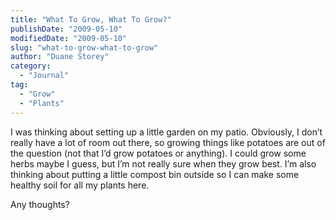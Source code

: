 ```yaml
---
title: "What To Grow, What To Grow?"
publishDate: "2009-05-10"
modifiedDate: "2009-05-10"
slug: "what-to-grow-what-to-grow"
author: "Duane Storey"
category:
  - "Journal"
tag:
  - "Grow"
  - "Plants"
---
```


I was thinking about setting up a little garden on my patio. Obviously, I don’t really have a lot of room out there, so growing things like potatoes are out of the question (not that I’d grow potatoes or anything). I could grow some herbs maybe I guess, but I’m not really sure when they grow best. I’m also thinking about putting a little compost bin outside so I can make some healthy soil for all my plants here.

Any thoughts?